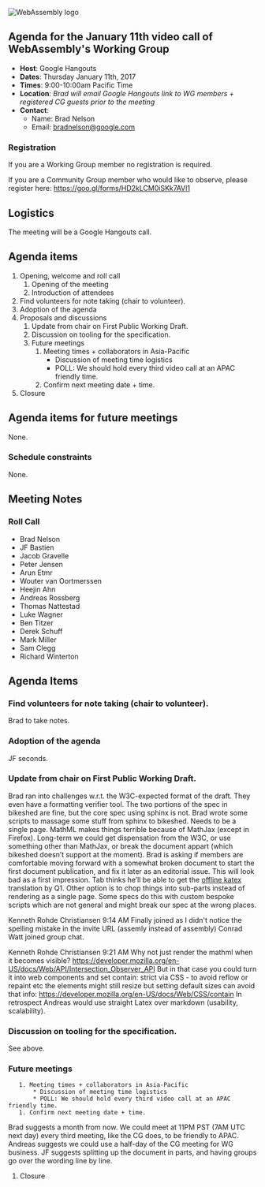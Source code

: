 ![WebAssembly logo](/images/WebAssembly.png)

## Agenda for the January 11th video call of WebAssembly's Working Group

- **Host**: Google Hangouts
- **Dates**: Thursday January 11th, 2017
- **Times**: 9:00-10:00am Pacific Time
- **Location**: *Brad will email Google Hangouts link to WG members + registered CG guests prior to the meeting*
- **Contact**:
    - Name: Brad Nelson
    - Email: bradnelson@google.com

### Registration

If you are a Working Group member no registration is required.

If you are a Community Group member who would like to observe, please register
here:
https://goo.gl/forms/HD2kLCM0iSKk7AVl1

## Logistics

The meeting will be a Google Hangouts call.

## Agenda items

1. Opening, welcome and roll call
    1. Opening of the meeting
    1. Introduction of attendees
1. Find volunteers for note taking (chair to volunteer).
1. Adoption of the agenda
1. Proposals and discussions
    1. Update from chair on First Public Working Draft.
    1. Discussion on tooling for the specification.
    1. Future meetings
       1. Meeting times + collaborators in Asia-Pacific
           * Discussion of meeting time logistics
           * POLL: We should hold every third video call at an APAC friendly time.
       1. Confirm next meeting date + time.
1. Closure

## Agenda items for future meetings

None.

### Schedule constraints

None.

## Meeting Notes
### Roll Call
* Brad Nelson
* JF Bastien
* Jacob Gravelle
* Peter Jensen
* Arun Etmr
* Wouter van Oortmerssen
* Heejin Ahn
* Andreas Rossberg
* Thomas Nattestad
* Luke Wagner
* Ben Titzer
* Derek Schuff
* Mark Miller
* Sam Clegg
* Richard Winterton
## Agenda Items
 
### Find volunteers for note taking (chair to volunteer).
Brad to take notes.
### Adoption of the agenda
JF seconds.
### Update from chair on First Public Working Draft.
Brad ran into challenges w.r.t. the W3C-expected format of the draft. They even have a formatting verifier tool. The two portions of the spec in bikeshed are fine, but the core spec using sphinx is not. Brad wrote some scripts to massage some stuff from sphinx to bikeshed. Needs to be a single page. MathML makes things terrible because of MathJax (except in Firefox).
Long-term we could get dispensation from the W3C, or use something other than MathJax, or break the document appart (which bikeshed doesn’t support at the moment).
Brad is asking if members are comfortable moving forward with a somewhat broken document to start the first document publication, and fix it later as an editorial issue. This will look bad as a first impression.
Tab thinks he’ll be able to get the [offline katex](https://github.com/Khan/KaTeX#server-side-rendering-or-rendering-to-a-string) translation by Q1.
Other option is to chop things into sub-parts instead of rendering as a single page. Some specs do this with custom bespoke scripts which are not general and might break our spec at the wrong places.
	
Kenneth Rohde Christiansen	9:14 AM
Finally joined as I didn't notice the spelling mistake in the invite URL (assemly instead of assembly)
Conrad Watt joined group chat.
	
Kenneth Rohde Christiansen	9:21 AM
Why not just render the mathml when it becomes visible?
https://developer.mozilla.org/en-US/docs/Web/API/Intersection_Observer_API
But in that case you could turn it into web components and set contain: strict via CSS - to avoid reflow or repaint etc
the elements might still resize but setting default sizes can avoid that
info: https://developer.mozilla.org/en-US/docs/Web/CSS/contain
In retrospect Andreas would use straight Latex over markdown (usability, scalability).
### Discussion on tooling for the specification.
See above.
### Future meetings
       1. Meeting times + collaborators in Asia-Pacific
           * Discussion of meeting time logistics
           * POLL: We should hold every third video call at an APAC friendly time.
       1. Confirm next meeting date + time.
Brad suggests a month from now. We could meet at 11PM PST (7AM UTC next day) every third meeting, like the CG does, to be friendly to APAC.
Andreas suggests we could use a half-day of the CG meeting for WG business.
JF suggests splitting up the document in parts, and having groups go over the wording line by line.
1. Closure

